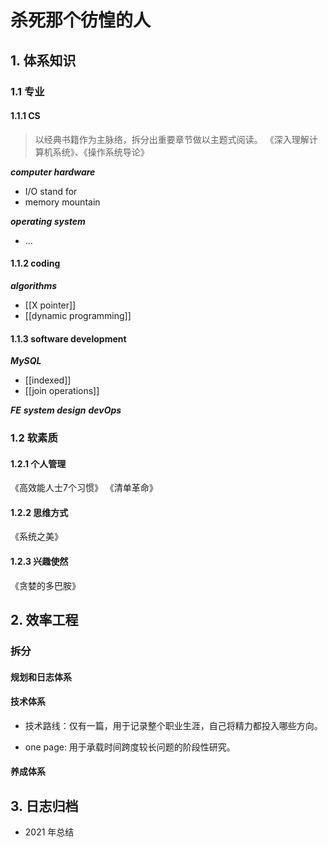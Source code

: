 # 杀死那个彷惶的人
## 1. 体系知识

### 1.1 专业

#### 1.1.1 CS

> 以经典书籍作为主脉络，拆分出重要章节做以主题式阅读。
> 《深入理解计算机系统》、《操作系统导论》

***computer hardware***
- I/O stand for
- memory mountain

***operating system***
- ...


####  1.1.2 coding
***algorithms***
- [[X pointer]]
- [[dynamic programming]]

#### 1.1.3 software development
***MySQL***
- [[indexed]]
- [[join operations]]

***FE*** 
***system design***
***devOps***

### 1.2 软素质

####  1.2.1 个人管理

《高效能人士7个习惯》
《清单革命》

#### 1.2.2 思维方式

《系统之美》
#### 1.2.3 兴趣使然

《贪婪的多巴胺》
## 2. 效率工程

### 拆分

#### 规划和日志体系

#### 技术体系

- 技术路线：仅有一篇，用于记录整个职业生涯，自己将精力都投入哪些方向。

- one page: 用于承载时间跨度较长问题的阶段性研究。

#### 养成体系

## 3. 日志归档

- 2021 年总结